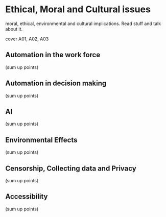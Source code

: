 # Ethical, Moral and Cultural issues
moral, ethical, environmental and cultural implications. Read stuff and talk about it.

cover A01, A02, A03

## Automation in the work force
(sum up points)

## Automation in decision making
(sum up points)

## AI
(sum up points)

## Environmental Effects
(sum up points)

## Censorship, Collecting data and Privacy
(sum up points)

## Accessibility
(sum up points)
